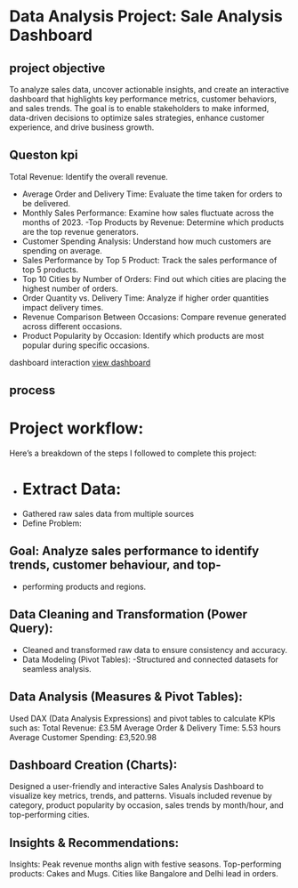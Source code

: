 # Data Analysis Project: Sale Analysis Dashboard
## project objective
To analyze sales data, uncover actionable insights, and create an interactive dashboard that highlights key performance metrics, customer behaviors, and sales trends. The goal is to enable stakeholders to make informed, data-driven decisions to optimize sales strategies, enhance customer experience, and drive business growth.
## Queston kpi
Total Revenue: Identify the overall revenue.
- Average Order and Delivery Time: Evaluate the time taken for orders to be delivered.
- Monthly Sales Performance: Examine how sales fluctuate across the months of 2023.
-Top Products by Revenue: Determine which products are the top revenue generators.
- Customer Spending Analysis: Understand how much customers are spending on
average.
- Sales Performance by Top 5 Product: Track the sales performance of top 5 products.
- Top 10 Cities by Number of Orders: Find out which cities are placing the highest
number of orders.
- Order Quantity vs. Delivery Time: Analyze if higher order quantities impact delivery
times.
- Revenue Comparison Between Occasions: Compare revenue generated across
different occasions.
- Product Popularity by Occasion: Identify which products are most popular during
specific occasions.

dashboard interaction <a href="https://github.com/Abdulrasheed055/Data-analysis-databoard-1/blob/main/Screenshot%20(30).png">view dashboard</a>

## process
# Project workflow:
Here’s a breakdown of the steps I followed to complete this project:
- # Extract Data:
- Gathered raw sales data from multiple sources
-  Define Problem:

## Goal: Analyze sales performance to identify trends, customer behaviour, and top-
 - performing products and regions.

## Data Cleaning and Transformation (Power Query):
- Cleaned and transformed raw data to ensure consistency and accuracy.
- Data Modeling (Pivot Tables):
 -Structured and connected datasets for seamless analysis.

## Data Analysis (Measures & Pivot Tables):
Used DAX (Data Analysis Expressions) and pivot tables to calculate KPIs such as:
Total Revenue: £3.5M
Average Order & Delivery Time: 5.53 hours
Average Customer Spending: £3,520.98

## Dashboard Creation (Charts):
Designed a user-friendly and interactive Sales Analysis Dashboard to visualize key metrics,
trends, and patterns.
Visuals included revenue by category, product popularity by occasion, sales trends by
month/hour, and top-performing cities.

## Insights & Recommendations:
Insights:
Peak revenue months align with festive seasons.
Top-performing products: Cakes and Mugs.
Cities like Bangalore and Delhi lead in orders.

